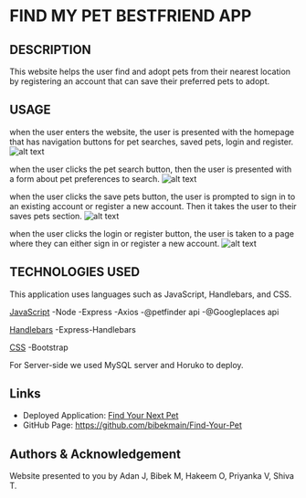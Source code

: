 # FIND MY PET BESTFRIEND APP

## DESCRIPTION
This website helps the user find and adopt pets from their nearest location by registering an account that can save their preferred pets to adopt. 

## USAGE 
when the user enters the website, the user is presented with the homepage that has navigation buttons for pet searches, saved pets, login and register.
![alt text](https://github.com/bibekmain/Find-Your-Pet/blob/acd9497f527893ce820536018ac4318a9bb42066/public/images/SS1.png)

when the user clicks the pet search button, then the user is presented with a form about pet preferences to search. 
![alt text](https://github.com/bibekmain/Find-Your-Pet/blob/acd9497f527893ce820536018ac4318a9bb42066/public/images/SS2.png)

when the user clicks the save pets button, the user is prompted to sign in to an existing account or register a new account. Then it takes the user to their saves pets section. 
![alt text](https://github.com/bibekmain/Find-Your-Pet/blob/acd9497f527893ce820536018ac4318a9bb42066/public/images/SS4.png)

when the user clicks the login or register button, the user is taken to a page where they can either sign in or register a new account. 
![alt text](https://github.com/bibekmain/Find-Your-Pet/blob/acd9497f527893ce820536018ac4318a9bb42066/public/images/SS3.png)

## TECHNOLOGIES USED
This application uses languages such as JavaScript, Handlebars, and CSS. 

<ins>JavaScript</ins>
-Node
-Express
-Axios
-@petfinder api
-@Googleplaces api

<ins>Handlebars</ins>
-Express-Handlebars

<ins>CSS</ins>
-Bootstrap 

For Server-side we used MySQL server and Horuko to deploy. 

## Links
* Deployed Application: [Find Your Next Pet](https://find-your-pet-f291172b2d8b.herokuapp.com/)
* GitHub Page: https://github.com/bibekmain/Find-Your-Pet

## Authors & Acknowledgement
Website presented to you by Adan J, Bibek M, Hakeem O, Priyanka V, Shiva T.
